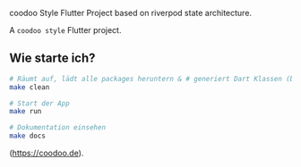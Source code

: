 coodoo Style Flutter Project based on riverpod state architecture.

A `coodoo style` Flutter project.

## Wie starte ich?

```sh
# Räumt auf, lädt alle packages heruntern & # generiert Dart Klassen (build_runner,freezed, json_serializable)
make clean

# Start der App
make run

# Dokumentation einsehen
make docs
```


(https://coodoo.de).
